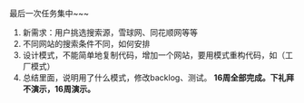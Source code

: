 最后一次任务集中~~~

1. 新需求：用户挑选搜索源，雪球网、同花顺网等等
2. 不同网站的搜索条件不同，如何安排
3. 设计模式，不能简单地复制代码，增加一个网站，要用模式重构代码，如（工厂模式）
4. 总结里面，说明用了什么模式，修改backlog、测试。
**16周全部完成。下礼拜不演示，16周演示。**
